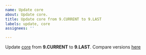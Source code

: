 ```yaml
---
name: Update core
about: Update core.
title: Update core from 9.CURRENT to 9.LAST
labels: update, core
assignees: ''

---
```


Update [core](https://www.drupal.org/project/drupal) from **9.CURRENT** to **9.LAST**. Compare versions [here](https://git.drupalcode.org/project/drupal/compare/8.9.CURRENT...8.9.LAST)
